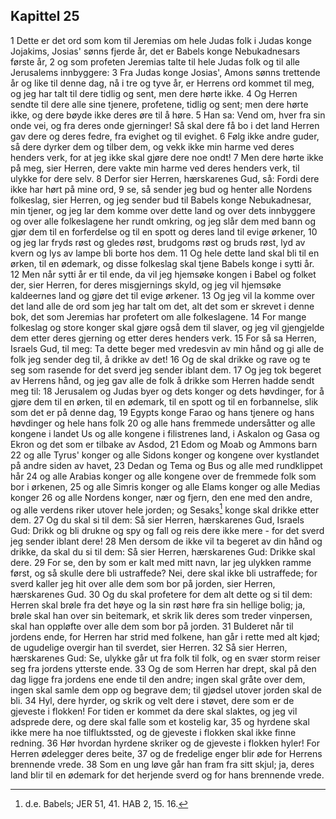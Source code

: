 ## Kapittel 25

1 Dette er det ord som kom til Jeremias om hele Judas folk i Judas konge Jojakims, Josias' sønns fjerde år, det er Babels konge Nebukadnesars første år,
2 og som profeten Jeremias talte til hele Judas folk og til alle Jerusalems innbyggere:
3 Fra Judas konge Josias', Amons sønns trettende år og like til denne dag, nå i tre og tyve år, er Herrens ord kommet til meg, og jeg har talt til dere tidlig og sent, men dere hørte ikke.
4 Og Herren sendte til dere alle sine tjenere, profetene, tidlig og sent; men dere hørte ikke, og dere bøyde ikke deres øre til å høre.
5 Han sa: Vend om, hver fra sin onde vei, og fra deres onde gjerninger! Så skal dere få bo i det land Herren gav dere og deres fedre, fra evighet og til evighet.
6 Følg ikke andre guder, så dere dyrker dem og tilber dem, og vekk ikke min harme ved deres henders verk, for at jeg ikke skal gjøre dere noe ondt!
7 Men dere hørte ikke på meg, sier Herren, dere vakte min harme ved deres henders verk, til ulykke for dere selv.
8 Derfor sier Herren, hærskarenes Gud, så: Fordi dere ikke har hørt på mine ord,
9 se, så sender jeg bud og henter alle Nordens folkeslag, sier Herren, og jeg sender bud til Babels konge Nebukadnesar, min tjener, og jeg lar dem komme over dette land og over dets innbyggere og over alle folkeslagene her rundt omkring, og jeg slår dem med bann og gjør dem til en forferdelse og til en spott og deres land til evige ørkener,
10 og jeg lar fryds røst og gledes røst, brudgoms røst og bruds røst, lyd av kvern og lys av lampe bli borte hos dem.
11 Og hele dette land skal bli til en ørken, til en ødemark, og disse folkeslag skal tjene Babels konge i sytti år.
12 Men når sytti år er til ende, da vil jeg hjemsøke kongen i Babel og folket der, sier Herren, for deres misgjernings skyld, og jeg vil hjemsøke kaldeernes land og gjøre det til evige ørkener.
13 Og jeg vil la komme over det land alle de ord som jeg har talt om det, alt det som er skrevet i denne bok, det som Jeremias har profetert om alle folkeslagene.
14 For mange folkeslag og store konger skal gjøre også dem til slaver, og jeg vil gjengjelde dem etter deres gjerning og etter deres henders verk.
15 For så sa Herren, Israels Gud, til meg: Ta dette beger med vredesvin av min hånd og gi alle de folk jeg sender deg til, å drikke av det!
16 Og de skal drikke og rave og te seg som rasende for det sverd jeg sender iblant dem.
17 Og jeg tok begeret av Herrens hånd, og jeg gav alle de folk å drikke som Herren hadde sendt meg til:
18 Jerusalem og Judas byer og dets konger og dets høvdinger, for å gjøre dem til en ørken, til en ødemark, til en spott og til en forbannelse, slik som det er på denne dag,
19 Egypts konge Farao og hans tjenere og hans høvdinger og hele hans folk
20 og alle hans fremmede undersåtter og alle kongene i landet Us og alle kongene i filistrenes land, i Askalon og Gasa og Ekron og det som er tilbake av Asdod,
21 Edom og Moab og Ammons barn
22 og alle Tyrus' konger og alle Sidons konger og kongene over kystlandet på andre siden av havet,
23 Dedan og Tema og Bus og alle med rundklippet hår
24 og alle Arabias konger og alle kongene over de fremmede folk som bor i ørkenen,
25 og alle Simris konger og alle Elams konger og alle Medias konger
26 og alle Nordens konger, nær og fjern, den ene med den andre, og alle verdens riker utover hele jorden; og Sesaks[^1] konge skal drikke etter dem.
27 Og du skal si til dem: Så sier Herren, hærskarenes Gud, Israels Gud: Drikk og bli drukne og spy og fall og reis dere ikke mere - for det sverd jeg sender iblant dere!
28 Men dersom de ikke vil ta begeret av din hånd og drikke, da skal du si til dem: Så sier Herren, hærskarenes Gud: Drikke skal dere.
29 For se, den by som er kalt med mitt navn, lar jeg ulykken ramme først, og så skulle dere bli ustraffede? Nei, dere skal ikke bli ustraffede; for sverd kaller jeg hit over alle dem som bor på jorden, sier Herren, hærskarenes Gud.
30 Og du skal profetere for dem alt dette og si til dem: Herren skal brøle fra det høye og la sin røst høre fra sin hellige bolig; ja, brøle skal han over sin beitemark, et skrik lik deres som treder vinpersen, skal han oppløfte over alle dem som bor på jorden.
31 Bulderet når til jordens ende, for Herren har strid med folkene, han går i rette med alt kjød; de ugudelige overgir han til sverdet, sier Herren.
32 Så sier Herren, hærskarenes Gud: Se, ulykke går ut fra folk til folk, og en svær storm reiser seg fra jordens ytterste ende.
33 Og de som Herren har drept, skal på den dag ligge fra jordens ene ende til den andre; ingen skal gråte over dem, ingen skal samle dem opp og begrave dem; til gjødsel utover jorden skal de bli.
34 Hyl, dere hyrder, og skrik og velt dere i støvet, dere som er de gjeveste i flokken! For tiden er kommet da dere skal slaktes, og jeg vil adsprede dere, og dere skal falle som et kostelig kar,
35 og hyrdene skal ikke mere ha noe tilfluktssted, og de gjeveste i flokken skal ikke finne redning.
36 Hør hvordan hyrdene skriker og de gjeveste i flokken hyler! For Herren ødelegger deres beite,
37 og de fredelige enger blir øde for Herrens brennende vrede.
38 Som en ung løve går han fram fra sitt skjul; ja, deres land blir til en ødemark for det herjende sverd og for hans brennende vrede.

[^1]:  d.e. Babels; JER 51, 41. HAB 2, 15. 16.
